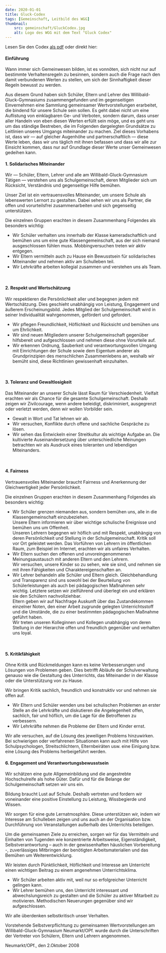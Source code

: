 ```yaml
---
date: 2020-01-01
title: Gluck-Codex
tags: [Gemeinschaft, Leitbild des WGG]
thumbnail: 
    src: gemeinschaft/GluckCodex.jpg
    alt: Logo des WGG mit dem Text "Gluck Codex"
---
```


Lesen Sie den Codex <a href="/documents/GluckCodex.pdf" target="_blank">als pdf</a> oder direkt hier:

#### Einführung

 
<p>Wann immer sich Gemeinwesen bilden, ist es vonnöten, sich nicht nur
  auf bestimmte Verhaltensregeln zu besinnen, sondern auch die Frage
  nach den damit verbundenen Werten zu stellen, um sich der
  Sinnhaftigkeit dieser Regeln bewusst zu werden.</p>
<p>
  Aus diesem
  Grund haben sich Schüler, Eltern und Lehrer des
  Willibald-Gluck-Gymnasiums zusammengefunden und im gegenseitigen
  Einvernehmen eine Sammlung gemeinsamer Wertvorstellungen
  erarbeitet, die bindend für unsere Schule sein sollen. Es geht dabei
  nicht um eine Auflistung von einklagbaren Ge- und Verboten, sondern
  darum, dass unser aller Handeln von eben diesen Werten erfüllt sein
  möge, und es geht uns um das ständige Bestreben, die im Folgenden
  dargelegten Grundsätze zu Leitlinien unseres Umgangs miteinander zu
  machen. Ziel dieses Vorhabens ist, dass wir — auf gleicher
  Augenhöhe und partnerschaftlich — diese Werte leben, dass wir uns
  täglich mit ihnen befassen und dass wir alle zur Einsicht kommen,
  dass nur auf Grundlage dieser Werte unser Gemeinwesen gedeihen
  kann.</p>
<h4>1. Solidarisches Miteinander</h4>
<p>Wir — Schüler, Eltern, Lehrer und alle am Willibald-Gluck-Gymnasium
  Tätigen — verstehen uns als Schulgemeinschaft, deren Mitglieder sich
  um Rücksicht, Verständnis und gegenseitige Hilfe bemühen.
</p>
<p>Unser Ziel ist ein vertrauensvolles Miteinander, um unsere Schule als
lebenswerten Lernort zu gestalten. Dabei sehen wir uns als Partner,
die offen und vorurteilsfrei zusammenarbeiten und sich gegenseitig
unterstützen.
</p>
<p>Die einzelnen Gruppen erachten in diesem Zusammenhang Folgendes als
besonders wichtig:
</p>
<ul>
<li>Wir Schüler verhalten uns innerhalb der Klasse kameradschaftlich
  und bemühen uns um eine gute Klassengemeinschaft, aus der sich
  niemand ausgeschlossen fühlen muss. Mobbingversuchen treten wir
  aktiv entgegen.</li>
<li>Wir Eltern vermitteln auch zu Hause ein Bewusstsein für
  solidarisches Miteinander und nehmen aktiv am Schulleben teil.</li>
<li>Wir Lehrkräfte arbeiten kollegial zusammen und verstehen uns als
  Team.</li>
</ul><br>
<h4>2. Respekt und Wertschätzung</h4>
<p>
Wir respektieren die Persönlichkeit aller und begegnen jedem mit
Wertschätzung. Dies geschieht unabhängig von Leistung, Engagement und
äußerem Erscheinungsbild. Jedes Mitglied der Schulgemeinschaft wird in
seiner Individualität wahrgenommen, gefördert und gefordert.</p>
<ul>
<li>Wir pflegen Freundlichkeit, Höflichkeit und Rücksicht und bemühen
  uns um Ehrlichkeit.</li> 
<li>Wir sind neuen Mitgliedern unserer Schulgemeinschaft gegenüber
  hilfsbereit und aufgeschlossen und nehmen diese ohne Vorurteile
  auf.</li> 
<li>Wir erkennen Ordnung, Sauberkeit und verantwortungsvollen Um­gang
  mit Einrichtungen der Schule sowie dem Eigentum anderer als
  Grundprinzipien des menschlichen Zusammenlebens an, wes­halb wir
  bemüht sind, diese Richtlinien gewissenhaft einzuhalten.</li>
</ul><br>
<h4>3. Toleranz und Gewaltlosigkeit</h4>
<p>Das Miteinander an unserer Schule lässt Raum für
  Verschiedenheit. Vielfalt erachten wir als Chance für die gesamte
  Schulgemeinschaft. Deshalb zeigen wir Zivilcourage, wenn andere
  beleidigt, diskriminiert, ausgegrenzt oder verletzt werden, denn wir
  wollen Vorbilder sein.</p> 
<ul>
<li>Gewalt in Wort und Tat lehnen wir ab.</li> 
<li>Wir versuchen, Konflikte durch offene und sachliche Gespräche zu
  lösen.</li> 
<li>Wir sehen das Entwickeln einer Streitkultur als wichtige Aufgabe
  an. Die kultivierte Auseinandersetzung über unterschiedliche
  Meinungen betrachten wir als Ausdruck eines toleranten und
  lebendigen Miteinanders.</li>
</ul><br>
<h4>4. Fairness</h4>
<p>Vertrauensvolles Miteinander braucht Fairness und Anerkennung der Gleichwertigkeit jeder Persönlichkeit.</p>
<p>Die einzelnen Gruppen erachten in diesem Zusammenhang Folgendes als besonders wichtig:</p>
<ul>
<li>Wir Schüler grenzen niemanden aus, sondern bemühen uns, alle in
  die Klassengemeinschaft einzubeziehen.<br />Unsere Eltern informieren wir
  über wichtige schulische Ereignisse und bemühen uns um
  Offenheit.<br />Unseren Lehrern begegnen wir höflich und mit Respekt,
  unabhängig von deren Persönlichkeit und Stellung in der
  Schulgemeinschaft. Kritik soll vor Ort geleistet werden. Das
  Vorführen von Lehrern im öffentlichen Raum, zum Beispiel im
  Internet, erachten wir als unfaires Verhalten.</li>
<li>Wir Eltern suchen den offenen und unvoreingenommenen
  Meinungsaustausch mit anderen Eltern und den Lehrern.<br />Wir
  versuchen, unsere Kinder so zu sehen, wie sie sind, und nehmen sie
  mit ihren Fähigkeiten und Charaktereigenschaften an.</li>
<li>Wir Lehrer behandeln alle Schüler und Eltern
  gleich. Gleichbehandlung und Transparenz sind uns sowohl bei der
  Beurteilung von Schülerleistungen als auch bei pädagogischen
  Maßnahmen sehr wichtig. Letztere setzen wir zielführend und überlegt
  ein und erklären sie den Schülern nachvollziehbar.<br />
Eltern geben wir auf Nachfrage Auskunft über das Zustandekommen
  einzelner Noten, den einer Arbeit zugrunde gelegten Unterrichtsstoff
  und die Umstände, die zu einer bestimmten pädagogischen Maßnahme
  geführt haben.<br />
Wir treten unseren Kolleginnen und Kollegen unabhängig von deren
  Stellung in der Hierarchie offen und freundlich gegenüber und
  verhalten uns loyal.</li>
</ul><br>
<h4>5. Kritikfähigkeit</h4>
<p>Ohne Kritik und Rückmeldungen kann es keine Verbesserungen und
  Lösungen von Problemen geben. Dies betrifft Abläufe der
  Schulverwaltung genauso wie die Gestaltung des Unterrichts, das
  Miteinander in der Klasse oder die Unterstützung von zu Hause.</p>
<p>Wir bringen Kritik sachlich, freundlich und konstruktiv vor und nehmen sie offen auf.</p>
<ul>
<li>Wir Eltern und Schüler wenden uns bei schulischen Problemen an
  erster Stelle an die Lehrkräfte und diskutieren die Angelegenheit
  offen, sachlich, fair und höflich, um die Lage für die Betroffenen
  zu verbessern.</li> 
<li>Wir Lehrkräfte nehmen die Probleme der Eltern und Kinder ernst.</li>
</ul>
<p>Wir alle versuchen, auf die Lösung des jeweiligen Problems
  hinzuwirken. Bei schwierigen oder verfahrenen Situationen kann auch
  mit Hilfe von Schulpsychologen, Streitschlichtern, Elternbeiräten
  usw. eine Einigung bzw. eine Lösung des Problems herbeigeführt
  werden.</p> 
<h4>6. Engagement und Verantwortungsbewusstsein</h4>
<p>Wir schätzen eine gute Allgemeinbildung und die angestrebte
  Hochschulreife als hohe Güter. Dafür und für die Belange der
  Schulgemeinschaft setzen wir uns ein.</p>
<p>Bildung braucht Lust auf Schule. Deshalb vertreten und fordern wir
  voneinander eine positive Einstellung zu Leistung, Wissbegierde und
  Wissen.</p>
<p>Wir sorgen für eine gute Lernatmosphäre. Diese unterstützen wir,
  indem wir Interesse am Schulleben zeigen und uns auch an der
  Organisation bzw. Durchführung von Veranstaltungen außerhalb des
  Unterrichts beteiligen.</p>
<p>Um die gemeinsamen Ziele zu erreichen, sorgen wir für das
  Vermitteln und Einhalten von Tugenden wie konzentrierte
  Arbeitsweise, Eigenstän­digkeit, Selbstverantwortung – auch in der
  gewissenhaften häuslichen Vorbereitung -, zuverlässiges Mitbringen
  der benötigten Arbeits­materialien und das Bemühen um
  Weiterentwicklung.</p>
<p>Wir leisten durch Pünktlichkeit, Höflichkeit und Interesse am
  Unterricht einen wichtigen Beitrag zu einem angenehmen
  Unterrichtsklima.</p>
<ul>
<li>Wir Schüler arbeiten aktiv mit, weil nur so erfolgreicher
  Unterricht gelingen kann.</li> 
<li>Wir Lehrer bemühen uns, den Unterricht interessant und
abwechslungsreich zu gestalten und die Schüler zu aktiver Mitarbeit zu
motivieren. Methodischen Neuerungen gegenüber sind wir
aufgeschlossen.</li>
</ul>
<p>Wir alle überdenken selbstkritisch unser Verhalten.</p>
<p>Vorstehende Selbstverpflichtung zu gemeinsamen Wertvorstellungen am
  Willibald-Gluck-Gymnasium Neumarkt/OPf. wurde durch die
  Unterschriften der Vertreter von Schülern, Eltern und Lehrern
  angenommen.
  </p>
<p>Neumarkt/OPf., den 2.Oktober 2008</p>